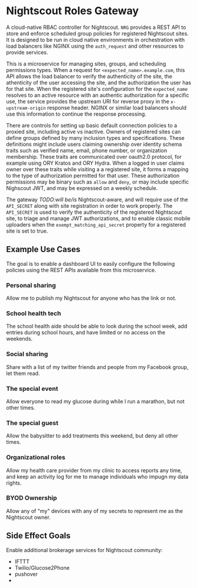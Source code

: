 
# Nightscout Roles Gateway

A cloud-native RBAC controller for Nightscout.
`NRG` provides a REST API to store and enforce scheduled group policies for
registered Nightscout sites.  It is designed to be run in cloud native
environments in orchestration with load balancers like NGINX using the
`auth_request` and other resources to provide services.

This is a microservice for managing sites, groups, and scheduling permissions
types.  When a request for `<expected_name>.example.com`, this API allows the
load balancer to verify the authenticity of the site, the athenticity of the
user accessing the site, and the authorization the user has for that site.
When the registered site's configuration for the `expected_name` resolves to an
active resource with an authentic authorization for a specific use, the service
provides the upstream URI for reverse proxy in the `x-upstream-origin` response
header.  NGINX or similar load balancers should use this information to
continue the response processing.

There are controls for setting up basic default connection policies to a
proxied site, including active vs inactive.
Owners of registered sites can define groups defined by many inclusion types
and specifications.  These definitions might include users claiming ownership
over identity schema traits such as verified name, email, phone number, or
organization membership. These traits are communicated over oauth2.0 protocol,
for example using ORY Kratos and ORY Hydra.  When a logged in user claims owner
over these traits while visiting a a registered site, it forms a mapping to the
type of authorization permitted for that user.  These authorization permissions
may be binary such as `allow` and `deny`, or may include specific Nighscout
JWT, and may be expressed on a weekly schedule.

The gateway _TODO:will be/is_ Nightscout-aware, and will require use of the
`API_SECRET` along with site registration in order to work properly.  The
`API_SECRET` is used to verify the authenticity of the registered Nightscout
site, to triage and manage JWT authorizations, and to enable classic mobile
uploaders when the `exempt_matching_api_secret` property for a registered site
is set to true.

## Example Use Cases
The goal is to enable a dashboard UI to easily configure the following policies
using the REST APIs available from this microservice.

### Personal sharing
Allow me to publish my Nightscout for anyone who has the link or not.

### School health tech
The school health aide should be able to look during the school week, add entries
during school hours, and have limited or no access on the weekends.

### Social sharing
Share with a list of my twitter friends and people from my Facebook group, let them read.

### The special event
Allow everyone to read my glucose during while I run a marathon, but not other times.

### The special guest
Allow the babysitter to add treatments this weekend, but deny all other times.

### Organizational roles
Allow my health care provider from my clinic to access reports any time, and
keep an activity log for me to manage individuals who impugn my data
rights.

### BYOD Ownership
Allow any of "my" devices with any of my secrets to represent me as the
Nightscout owner.

## Side Effect Goals

Enable additional brokerage services for Nightscout community:
* IFTTT
* Twilio/Glucose2Phone
* pushover
* 




